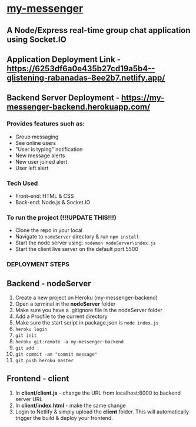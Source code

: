 # [my-messenger](https://6253df6a0e435b27cd19a5b4--glistening-rabanadas-8ee2b7.netlify.app/)

## A Node/Express real-time group chat application using Socket.IO
## Application Deployment Link - https://6253df6a0e435b27cd19a5b4--glistening-rabanadas-8ee2b7.netlify.app/

## Backend Server Deployment - https://my-messenger-backend.herokuapp.com/
### Provides features such as:
* Group messaging
* See online users
* "User is typing" notification
* New message alerts
* New user joined alert
* User left alert

### Tech Used
* Front-end: HTML & CSS
* Back-end: Node.js & Socket.IO

### To run the project (!!!UPDATE THIS!!!)
* Clone the repo in your local
* Navigate to `nodeServer` directory & run `npm install` 
* Start the node server using: `nodemon nodeServer\index.js`
* Start the client live server on the default port 5500


### DEPLOYMENT STEPS
## Backend - nodeServer
1. Create a new project on Heroku (my-messenger-backend)
2. Open a terminal in the **nodeServer** folder
3. Make sure you have a .gitignore file in the nodeServer folder
4. Add a Procfile to the current directory
5. Make sure the start script in package.json is `node index.js`
6. `heroku login`
7. `git init`
8. `heroku git:remote -a my-messenger-backend`
9. `git add .`
10. `git commit -am "commit message"`
11. `git push heroku master`

## Frontend - client
1. In **client/client.js** - change the URL from localhost:8000 to backend server URL
2. In **client/index.html** - make the same change
3. Login to Netlify & simply upload the **client** folder. This will automatically trigger the build & deploy your frontend.